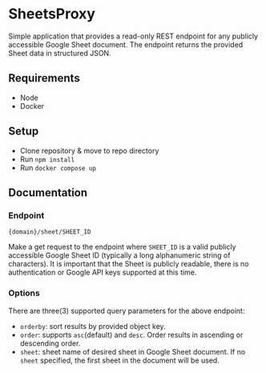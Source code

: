 # SheetsProxy
Simple application that provides a read-only REST endpoint for any publicly accessible Google Sheet document. The endpoint returns the provided Sheet data in structured JSON.

## Requirements 
- Node
- Docker

## Setup
- Clone repository & move to repo directory
- Run `npm install`
- Run `docker compose up`

## Documentation
### Endpoint
`{domain}/sheet/SHEET_ID`

Make a get request to the endpoint where `SHEET_ID` is a valid publicly accessible Google Sheet ID (typically a long alphanumeric string of characters). It is important that the Sheet is publicly readable, there is no authentication or Google API keys supported at this time.

### Options 
There are three(3) supported query parameters for the above endpoint:
- `orderby`: sort results by provided object key.
- `order`: supports `asc`(default) and `desc`. Order results in ascending or descending order.
- `sheet`: sheet name of desired sheet in Google Sheet document. If no `sheet` specified, the first sheet in the document will be used.
